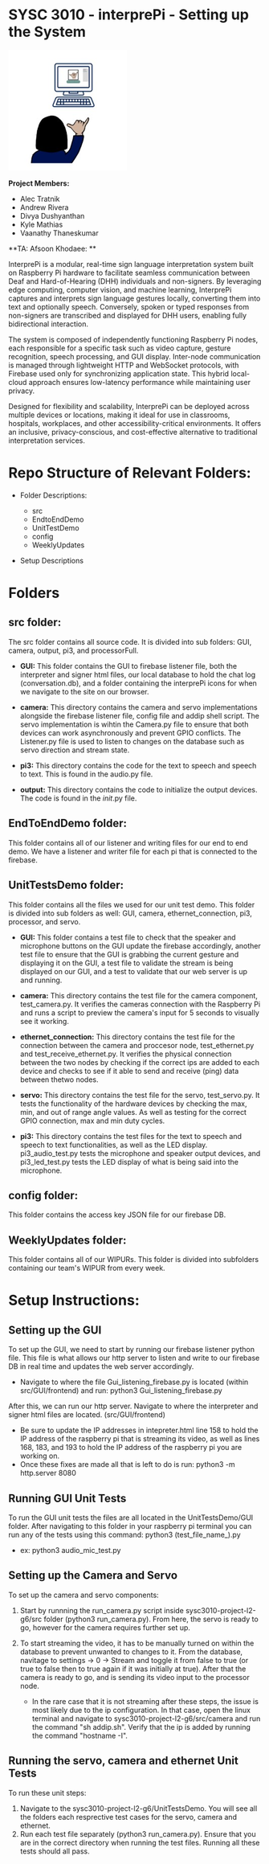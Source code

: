 # SYSC 3010 - interprePi - Setting up the System
![alt text](https://github.com/CU-SYSC3010W25/sysc3010-project-l2-g6/blob/main/misc/logo.jpg "Logo Title Text 1")

**Project Members:**
- Alec Tratnik
- Andrew Rivera
- Divya Dushyanthan
- Kyle Mathias
- Vaanathy Thaneskumar

**TA: Afsoon Khodaee: **

InterprePi is a modular, real-time sign language interpretation system built on Raspberry Pi hardware to facilitate seamless communication between Deaf and Hard-of-Hearing (DHH) individuals and non-signers. By leveraging edge computing, computer vision, and machine learning, InterprePi captures and interprets sign language gestures locally, converting them into text and optionally speech. Conversely, spoken or typed responses from non-signers are transcribed and displayed for DHH users, enabling fully bidirectional interaction.

The system is composed of independently functioning Raspberry Pi nodes, each responsible for a specific task such as video capture, gesture recognition, speech processing, and GUI display. Inter-node communication is managed through lightweight HTTP and WebSocket protocols, with Firebase used only for synchronizing application state. This hybrid local-cloud approach ensures low-latency performance while maintaining user privacy.

Designed for flexibility and scalability, InterprePi can be deployed across multiple devices or locations, making it ideal for use in classrooms, hospitals, workplaces, and other accessibility-critical environments. It offers an inclusive, privacy-conscious, and cost-effective alternative to traditional interpretation services.

# Repo Structure of Relevant Folders:
  - Folder Descriptions:
      - src
      - EndtoEndDemo
      - UnitTestDemo
      - config
      - WeeklyUpdates
    
  - Setup Descriptions

# Folders
## src folder:
The src folder contains all source code. It is divided into sub folders: GUI, camera, output, pi3, and processorFull. 
- **GUI:** This folder contains the GUI to firebase listener file, both the interpreter and signer html files, our local database to hold the chat log (conversation.db), and a folder containing the interprePi icons for when we navigate to the site on our browser.

- **camera:** This directory contains the camera and servo implementations alongside the firebase listener file, config file and addip shell script. The servo implementation is wihtin the Camera.py file to ensure that both devices can work asynchronously and prevent GPIO conflicts. The Listener.py file is used to listen to changes on the database such as servo direction and stream state.

- **pi3:** This directory contains the code for the text to speech and speech to text. This is found in the audio.py file.

- **output:** This directory contains the code to initialize the output devices. The code is found in the _init_.py file.

## EndToEndDemo folder:
This folder contains all of our listener and writing files for our end to end demo. We have a listener and writer file for each pi that is connected to the firebase. 

## UnitTestsDemo folder:
This folder contains all the files we used for our unit test demo. This folder is divided into sub folders as well: GUI, camera, ethernet_connection, pi3, processor, and servo. 
- **GUI:** This folder contains a test file to check that the speaker and microphone buttons on the GUI update the firebase accordingly, another test file to ensure that the GUI is grabbing the current gesture and displaying it on the GUI, a test file to validate the stream is being displayed on our GUI, and a test to validate that our web server is up and running.

- **camera:** This directory contains the test file for the camera component, test_camera.py. It verifies the cameras connection with the Raspberry Pi and runs a script to preview the camera's input for 5 seconds to visually see it working.

- **ethernet_connection:** This directory contains the test file for the connection between the camera and proccesor node, test_ethernet.py and test_receive_ethernet.py. It verifies the physical connection between the two nodes by checking if the correct ips are added to each device and checks to see if it able to send and receive (ping) data between thetwo nodes.

- **servo:** This directory contains the test file for the servo, test_servo.py. It tests the functionality of the hardware devices by checking the max, min, and out of range angle values. As well as testing for the correct GPIO connection, max and min duty cycles.

- **pi3:** This directory contains the test files for the text to speech and speech to text functionalities, as well as the LED display. pi3_audio_test.py tests the microphone and speaker output devices, and pi3_led_test.py tests the LED display of what is being said into the microphone. 

## config folder:
This folder contains the access key JSON file for our firebase DB.

## WeeklyUpdates folder:
This folder contains all of our WIPURs. This folder is divided into subfolders containing our team's WIPUR from every week.

# Setup Instructions:

## Setting up the GUI

To set up the GUI, we need to start by running our firebase listener python file. This file is what allows our http server to listen and write to our firebase DB in real time and updates the web server accordingly. 
- Navigate to where the file Gui_listening_firebase.py is located (within src/GUI/frontend) and run: python3 Gui_listening_firebase.py

After this, we can run our http server. Navigate to where the interpreter and signer html files are located. (src/GUI/frontend)
- Be sure to update the IP addresses in intepreter.html line 158 to hold the IP address of the raspberry pi that is streaming its video, as well as lines 168, 183, and 193 to hold the IP address of the raspberry pi you are working on.
- Once these fixes are made all that is left to do is run: python3 -m http.server 8080

## Running GUI Unit Tests

To run the GUI unit tests the files are all located in the UnitTestsDemo/GUI folder. After navigating to this folder in your raspberry pi terminal you can run any of the tests using this command:
python3 (test_file_name_).py
- ex: python3 audio_mic_test.py

## Setting up the Camera and Servo

To set up the camera and servo components:
1. Start by runnning the run_camera.py script inside sysc3010-project-l2-g6/src folder (python3 run_camera.py). From here, the servo is ready to go, however for the camera requires further set up.
2. To start streaming the video, it has to be manually turned on within the database to prevent unwanted to changes to it. From the database, navitage to settings -> 0 -> Stream and toggle it from false to true (or true to false then to true again if it was initially at true). After that the camera is ready to go, and is sending its video input to the processor node.
   
    - In the rare case that it is not streaming after these steps, the issue is most likely due to the ip configuration. In that case, open the linux terminal and navigate to sysc3010-project-l2-g6/src/camera and run the command "sh addip.sh". Verify that the ip is added by running the command "hostname -I".
  
## Running the servo, camera and ethernet Unit Tests

To run these unit steps:
1. Navigate to the sysc3010-project-l2-g6/UnitTestsDemo. You will see all the folders each resprective test cases for the servo, camera and ethernet.
2. Run each test file separately (python3 run_camera.py). Ensure that you are in the correct directory when running the test files. 
Running all these tests should all pass. 

  

